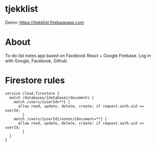 # tjekklist
Demo: https://tjekklist.firebaseapp.com

# About
To-do list notes app based on Facebook React + Google Firebase. Log in with Google, Facebook, Github.

# Firestore rules
```
service cloud.firestore {
  match /databases/{database}/documents {
    match /users/{userId=**} {
      allow read, update, delete, create: if request.auth.uid == userId;
		}
    match /users/{userId}/notes/{document=**} {
      allow read, update, delete, create: if request.auth.uid == userId;
		}
  }
}
```
